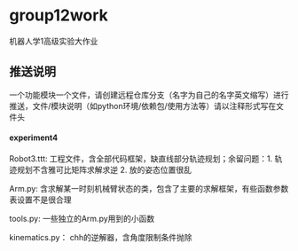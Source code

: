# group12work
机器人学1高级实验大作业

## 推送说明
一个功能模块一个文件，请创建远程仓库分支（名字为自己的名字英文缩写）进行推送，文件/模块说明（如python环境/依赖包/使用方法等）请以注释形式写在文件头

#### experiment4
Robot3.ttt: 工程文件，含全部代码框架，缺直线部分轨迹规划；余留问题：1. 轨迹规划不含雅可比矩阵求解求逆 2. 放的姿态位置很乱

Arm.py: 含求解某一时刻机械臂状态的类，包含了主要的求解框架，有些函数参数表设置不是很合理

tools.py: 一些独立的Arm.py用到的小函数

kinematics.py： chh的逆解器，含角度限制条件抛除
